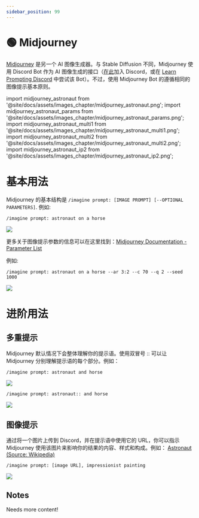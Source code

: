 ```yaml
---
sidebar_position: 99
---
```

# 🟢 Midjourney

[Midjourney](https://www.midjourney.com) 是另一个 AI 图像生成器。与 Stable Diffusion 不同，Midjourney 使用 Discord Bot 作为 AI 图像生成的接口（[在此](https://discord.gg/midjourney)加入 Discord，或在 [Learn Prompting Discord](http://learnprompting.org/discord) 中尝试该 Bot）。不过，使用 Midjourney Bot 的遵循相同的图像提示基本原则。

import midjourney_astronaut from '@site/docs/assets/images_chapter/midjourney_astronaut.png';
import midjourney_astronaut_params from '@site/docs/assets/images_chapter/midjourney_astronaut_params.png';
import midjourney_astronaut_multi1 from '@site/docs/assets/images_chapter/midjourney_astronaut_multi1.png';
import midjourney_astronaut_multi2 from '@site/docs/assets/images_chapter/midjourney_astronaut_multi2.png';
import midjourney_astronaut_ip2 from '@site/docs/assets/images_chapter/midjourney_astronaut_ip2.png';


# 基本用法

Midjourney 的基本结构是 `/imagine prompt: [IMAGE PROMPT] [--OPTIONAL PARAMETERS]`. 例如:

```text
/imagine prompt: astronaut on a horse
```

<div style={{textAlign: 'center'}}>
  <img src={midjourney_astronaut} style={{width: "750px"}} />
</div>

更多关于图像提示参数的信息可以在这里找到：[Midjourney Documentation - Parameter List](https://docs.midjourney.com/docs/parameter-list)

例如:

```text
/imagine prompt: astronaut on a horse --ar 3:2 --c 70 --q 2 --seed 1000 
```

<div style={{textAlign: 'center'}}>
  <img src={midjourney_astronaut_params} style={{width: "750px"}} />
</div>

# 进阶用法
## 多重提示
Midjourney 默认情况下会整体理解你的提示语。使用双冒号 :: 可以让 Midjourney 分别理解提示语的每个部分。例如：
```text
/imagine prompt: astronaut and horse
```
<div style={{textAlign: 'center'}}>
  <img src={midjourney_astronaut_multi1} style={{width: "750px"}} />
</div>

```text
/imagine prompt: astronaut:: and horse
```
<div style={{textAlign: 'center'}}>
  <img src={midjourney_astronaut_multi2} style={{width: "750px"}} />
</div>


## 图像提示
通过将一个图片上传到 Discord，并在提示语中使用它的 URL，你可以指示 Midjourney 使用该图片来影响你的结果的内容、样式和构成。例如：
[Astronaut (Source: Wikipedia)](https://en.wikipedia.org/wiki/Astronaut#/media/File:STS41B-35-1613_-_Bruce_McCandless_II_during_EVA_(Retouched).jpg)

```text
/imagine prompt: [image URL], impressionist painting
```
<div style={{textAlign: 'center'}}>
  <img src={midjourney_astronaut_ip2} style={{width: "750px"}} />
</div>

## Notes

Needs more content!